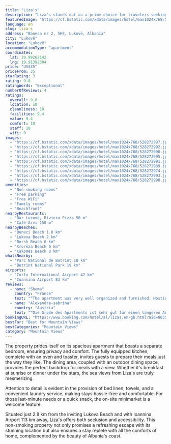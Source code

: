 ```yaml
---
title: "Liza's"
description: "Liza's stands out as a prime choice for travelers seeking a serene getaway with breathtaking mountain and sea views."
featuredImage: "https://cf.bstatic.com/xdata/images/hotel/max1024x768/528272997.jpg?k=9a6e54077c9f5c9ecc9d88f3316930adc1ef016baa97be458344b94de1bcf256&o=&hp=1"
language: en
slug: liza-s
address: "Banesa nr 2, SH8, Lukovë, Albania"
city: "Lukovë"
location: "Lukovë"
accommodationType: "apartment"
coordinates:
  lat: 39.99262142
  lng: 19.91392304
price: "US$35"
priceFrom: 35
starRating: 3
rating: 9.8
ratingWords: "Exceptional"
numberOfReviews: 4
ratings:
  overall: 9.8
  location: 10
  cleanliness: 10
  facilities: 9.4
  value: 9.4
  comfort: 10
  staff: 10
  wifi: 0
images:
  - "https://cf.bstatic.com/xdata/images/hotel/max1024x768/528272997.jpg?k=9a6e54077c9f5c9ecc9d88f3316930adc1ef016baa97be458344b94de1bcf256&o=&hp=1"
  - "https://cf.bstatic.com/xdata/images/hotel/max1024x768/528272992.jpg?k=d16a4222a6bd2d96f082d34b56911e11e7756c5ec5b2d2674797be0702c0f8c4&o=&hp=1"
  - "https://cf.bstatic.com/xdata/images/hotel/max1024x768/528272990.jpg?k=f02b178c89b3e138e8367c186becac2d8ec5f8d84c1692483f9f69e382ffcd4c&o=&hp=1"
  - "https://cf.bstatic.com/xdata/images/hotel/max1024x768/528272995.jpg?k=aec90ac62138d18722a38aaecb52dd5fcabc1e2bd8d7fb5f3a9967b000442179&o=&hp=1"
  - "https://cf.bstatic.com/xdata/images/hotel/max1024x768/528272991.jpg?k=33108fb124b6c715755a2992c01d71c715bc08bac60ef6846738c21792527753&o=&hp=1"
  - "https://cf.bstatic.com/xdata/images/hotel/max1024x768/528272989.jpg?k=30c70f5e207e1b8172bdcc35dcfc12218c43985353c32f0f1936241e0fe1d704&o=&hp=1"
  - "https://cf.bstatic.com/xdata/images/hotel/max1024x768/528272974.jpg?k=536466894cb29122e4c5afac034c7a465b5b4d9f8bc36444a13aabe88d9e863f&o=&hp=1"
  - "https://cf.bstatic.com/xdata/images/hotel/max1024x768/528272993.jpg?k=daa4828d2d987e969367f57070cbdab0ec7e14030abab8dc16cdf82d3b4896a8&o=&hp=1"
  - "https://cf.bstatic.com/xdata/images/hotel/max1024x768/528272998.jpg?k=4bf9858e1e7e073baaaea851f6ef3c5aab8286c668da2e0d967fab9be2222898&o=&hp=1"
amenities:
  - "Non-smoking rooms"
  - "Free parking"
  - "Free WiFi"
  - "Family rooms"
  - "Beachfront"
nearbyRestaurants:
  - "Bar Lucovë, Riviera Pizza 50 m"
  - "Café Arvi 150 m"
nearbyBeaches:
  - "Buneci Beach 1.8 km"
  - "Lukova Beach 2 km"
  - "Borsh Beach 6 km"
  - "Krorëza Beach 6 km"
  - "Kakomes Beach 8 km"
whatsNearby:
  - "Parc National de Butrint 18 km"
  - "Butrint National Park 19 km"
airports:
  - "Corfu International Airport 42 km"
  - "Ioannina Airport 83 km"
reviews:
  - name: "Shema"
    country: "France"
    text: "“The apartment was very well organized and furnished. Hosting family was very welcoming and always ready to help. The surrounding beaches are clean and beautiful. Absolutely recommended. We had a very nice holiday there.”"
  - name: "Alexandra-sabrina"
    country: "Austria"
    text: "“Die Größe des Apartments ist sehr gut für einen längeren Aufenthalt und es ist sehr gut ausgestattet! Man muss nichts selbst mitbringen. Unsere freundlichen Gastgeberinnen waren immer erreichbar und haben unseren Aufenthalt mit Kontakten und Tipps...”"
bookingURL: "https://www.booking.com/hotel/al/lizas.en-gb.html?aid=8035640"
bestFor: "Best for Mountain Views"
bestCategories: "Mountain Views"
category: "Mountain Views"
---
```


The property prides itself on its spacious apartment that boasts a separate bedroom, ensuring privacy and comfort. The fully equipped kitchen, complete with an oven and toaster, invites guests to prepare their meals just the way they like. The dining area, coupled with an outdoor dining space, provides the perfect backdrop for meals with a view. Whether it's breakfast at sunrise or dinner under the stars, the sea views from Liza's are truly mesmerizing.

Attention to detail is evident in the provision of bed linen, towels, and a convenient laundry service, making stays hassle-free and comfortable. For those last-minute needs or a quick snack, the on-site minimarket is a welcome feature.

Situated just 2.8 km from the inviting Lukova Beach and with Ioannina Airport 113 km away, Liza's offers both seclusion and accessibility. This non-smoking property not only promises a refreshing escape with its stunning location but also ensures a stay replete with all the comforts of home, complemented by the beauty of Albania's coast.